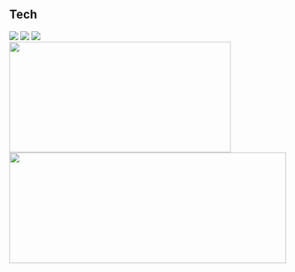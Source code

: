 ## Tech

<div>
<img src="https://img.shields.io/badge/java-007396?style=for-the-badge&logo=java&logoColor=white">
<img src="https://img.shields.io/badge/mysql-4479A1?style=for-the-badge&logo=mysql&logoColor=white">
<img src="https://img.shields.io/badge/spring-6DB33F?style=for-the-badge&logo=spring&logoColor=white">
</div>

<div align:center>
<img src="https://github-readme-stats.vercel.app/api?username=dhgudehd98&show_icons=true&theme=transparent&bg_color=000000&text_color=FFFFFF" width="400" height="200" /> <img src="https://github-readme-stats.vercel.app/api/top-langs/?username=dhgudehd98&theme=transparent&bg_color=000000&text_color=FFFFFF" width="500" height="200" />
</div>



 
